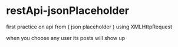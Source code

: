 # restApi-jsonPlaceholder
first practice on api from ( json placeholder ) using XMLHttpRequest 
<p>when you choose any user its posts will show up</p>

